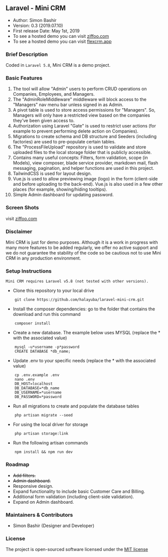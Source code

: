 ## Laravel - Mini CRM

- Author: Simon Bashir
- Version: 0.3 (2019.07.10)
- First release Date: May 1st, 2019
- To see a hosted demo you can visit [ziffoo.com](http://www.ziffoo.com)
- To see a hosted demo you can visit [flexcrm.app](http://www.flexcrm.app)

### Brief Description
Coded in `Laravel 5.8`, Mini CRM is a demo project.

### Basic Features
1. The tool will allow "Admin" users to perform CRUD operations on Companies, Employees, and Managers.
2. The "AdminRoleMiddleware" middleware will block access to the "Managers" nav menu bar unless signed in as Admin.
3. A pivot table is used to store access permissions for "Managers". So, Managers will only have a restricted view based on the companies they’ve been given access to.
4. Authorization using Laravel "Gate" is used to restrict user actions (for example to prevent performing delete action on Companies).
5. Migrations to create schema and DB structure and Seeders (including factories) are used to pre-populate certain tables.
6. The "ProcessFileUpload" repository is used to validate and store uploaded files to the local storage folder that is publicly accessible.
7. Contains many useful concepts: Filters, form validation, scope (in Models), view composer, blade service provider, markdown mail, flash messaging, pagination, and helper functions are used in this project.
8. TailwindCSS is used for layout design.
9. Vue.js is used to allow previewing image (logo) in the form (client-side and before uploading to the back-end). Vue.js is also used in a few other places (for example, showing/hiding tooltips).
10. Simple Admin dashboard for updating password.

### Screen Shots
visit [ziffoo.com](http://www.ziffoo.com/features)


### Disclaimer
Mini CRM is just for demo purposes. Although it is a work in progress with many more features to be added regularly, we offer no active support and we do not guarantee the stability of the code so be cautious not to use Mini CRM in any production environment.

### Setup Instructions
```
Mini CRM requires Laravel v5.8 (not tested with other versions).
```

* Clone this repository to your local drive
~~~
    git clone https://github.com/halayuba/laravel-mini-crm.git
~~~
* Install the composer dependencies: go to the folder that contains the download and run this command
~~~
    composer install
~~~
* Create a new database. The example below uses MYSQL (replace the * with the associated value)
~~~
    mysql -u*username -p*password
    CREATE DATABASE *db_name;
~~~
* Update .env to your specific needs (replace the * with the associated value)
~~~
    cp .env.example .env
    nano .env
    DB_HOST=localhost
    DB_DATABASE=*db_name
    DB_USERNAME=*username
    DB_PASSWORD=*password
~~~
* Run all migrations to create and populate the database tables
~~~
    php artisan migrate --seed
~~~
* For using the local driver for storage
~~~
    php artisan storage:link
~~~
* Run the following artisan commands
~~~
    npm install && npm run dev
~~~

### Roadmap
- ~~Add filters.~~
- ~~Admin dashboard.~~
- Responsive design.
- Expand functionality to include basic Customer Care and Billing.
- Additional form validation (including client-side validation).
- Expand on Admin dashboard.


### Maintainers & Contributors
- Simon Bashir (Designer and Developer)

### License
The project is open-sourced software licensed under the [MIT license](http://opensource.org/licenses/MIT)
